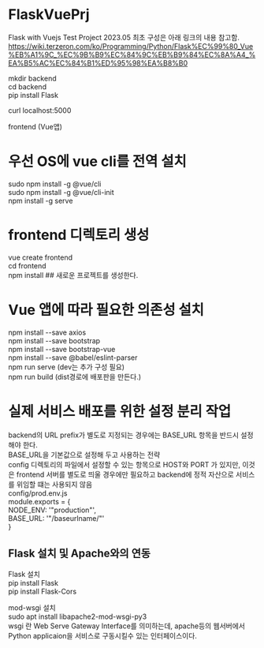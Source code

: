 # FlaskVuePrj
Flask with Vuejs Test Project 2023.05 
최초 구성은 아래 링크의 내용 참고함.  
https://wiki.terzeron.com/ko/Programming/Python/Flask%EC%99%80_Vue%EB%A1%9C_%EC%9B%B9%EC%84%9C%EB%B9%84%EC%8A%A4_%EA%B5%AC%EC%84%B1%ED%95%98%EA%B8%B0


mkdir backend  
cd backend  
pip install Flask  

curl localhost:5000   

frontend (Vue앱)  
# 우선 OS에 vue cli를 전역 설치  
sudo npm install -g @vue/cli  
sudo npm install -g @vue/cli-init  
npm install -g serve  

# frontend 디렉토리 생성  
vue create frontend   
cd frontend   
npm install  ## 새로운 프로젝트를 생성한다.   
# Vue 앱에 따라 필요한 의존성 설치  
npm install --save axios   
npm install --save bootstrap  
npm install --save bootstrap-vue  
npm install --save @babel/eslint-parser   
npm run serve (dev는 추가 구성 필요)   
npm run build (dist경로에 배포판을 만든다.)  

# 실제 서비스 배포를 위한 설정 분리 작업  
backend의 URL prefix가 별도로 지정되는 경우에는 BASE_URL 항목을 반드시 설정해야 한다.  
BASE_URL을 기본값으로 설정해 두고 사용하는 전략  
config 디렉토리의 파일에서 설정할 수 있는 항목으로 HOST와 PORT 가 있지만,
이것은 frontend 서버를 별도로 띄울 경우에만 필요하고 backend에 정적 자산으로 서비스를 위임할 떄는 사용되지 않음  
config/prod.env.js  
module.exports = {  
	NODE_ENV: '"production"',  
	BASE_URL: '"/baseurlname/"'  
}  

## Flask 설치 및 Apache와의 연동  
Flask 설치  
pip install Flask  
pip install Flask-Cors  

mod-wsgi 설치  
sudo apt install libapache2-mod-wsgi-py3  
wsgi 란 Web Serve Gateway Interface를 의미하는데, apache등의 웹서버에서 Python applicaion을 서비스로 구동시킬수 있는 인터페이스이다.  